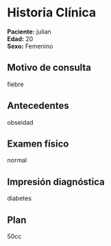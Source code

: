 # Historia Clínica

**Paciente:** julian  
**Edad:** 20  
**Sexo:** Femenino

## Motivo de consulta
fiebre

## Antecedentes
obseidad

## Examen físico
normal

## Impresión diagnóstica
diabetes

## Plan
50cc
